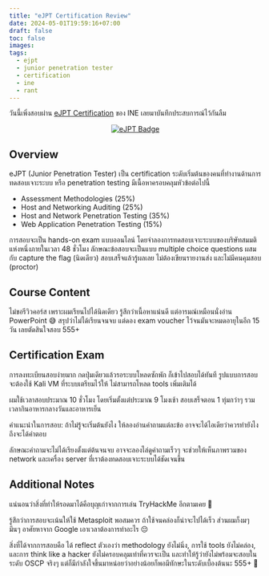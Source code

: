 ```yaml
---
title: "eJPT Certification Review"
date: 2024-05-01T19:59:16+07:00
draft: false
toc: false
images:
tags:
  - ejpt
  - junior penetration tester
  - certification
  - ine
  - rant
---
```


วันนี้เพิ่งสอบผ่าน [eJPT Certification](https://security.ine.com/certifications/ejpt-certification/) ของ INE เลยมาบันทึกประสบการณ์ไว้กันลืม

<div align="center">
  <a href="https://certs.ine.com/843e15e9-e284-472b-830b-71ed44616ee6" target="_blank">
    <img src="https://api.accredible.com/v1/frontend/credential_website_embed_image/badge/102719315" alt="eJPT Badge" title="eJPT Badge">
  </a>
</div>

## Overview

eJPT (Junior Penetration Tester) เป็น certification ระดับเริ่มต้นของคนที่ทำงานด้านการทดสอบเจาะระบบ หรือ penetration testing มีเนื้อหาครอบคลุมหัวข้อต่อไปนี้

* Assessment Methodologies (25%)
* Host and Networking Auditing (25%)
* Host and Network Penetration Testing (35%)
* Web Application Penetration Testing (15%)

การสอบจะเป็น hands-on exam แบบออนไลน์ โดยจำลองการทดสอบเจาะระบบของบริษัทสมมติแห่งหนึ่งภายในเวลา 48 ชั่วโมง ลักษณะข้อสอบจะเป็นแบบ multiple choice questions ผสมกับ capture the flag (นิดเดียว) สอบเสร็จแล้วรู้ผลเลย ไม่ต้องเขียนรายงานส่ง และไม่มีคนคุมสอบ (proctor)

## Course Content

ไม่ขอรีวิวคอร์ส เพราะผมเรียนไปได้นิดเดียว รู้สึกว่าเนื้อหาแน่นดี แต่อารมณ์เหมือนนั่งอ่าน PowerPoint 😅 สรุปว่าไม่ได้เรียนจนจบ แต่ดอง exam voucher ไว้จนมันจะหมดอายุในอีก 15 วัน เลยตัดสินใจสอบ 555+

## Certification Exam

การลงทะเบียนสอบง่ายมาก กดปุ่มเดียวแล้วรอระบบโหลดซักพัก ก็เข้าไปสอบได้ทันที รูปแบบการสอบจะต้องใช้ Kali VM ที่ระบบเตรียมไว้ให้ ไม่สามารถโหลด tools เพิ่มเติมได้

ผมใช้เวลาสอบประมาณ 10 ชั่วโมง โดยเริ่มตั้งแต่ประมาณ 9 โมงเช้า สอบเสร็จตอน 1 ทุ่มกว่าๆ รวมเวลากินอาหารกลางวันและอาหารเย็น

คำแนะนำในการสอบ: ถ้าไม่รู้จะเริ่มต้นยังไง ให้ลองอ่านคำถามแต่ละข้อ อาจจะได้ไอเดียว่าควรทำยังไงถึงจะได้คำตอบ

ลักษณะคำถามจะไม่ได้เรียงตั้งแต่ต้นจนจบ อาจจะลองไล่ดูคำถามเร็วๆ จะช่วยให้เห็นภาพรวมของ network และเครื่อง server ที่เราต้องทดสอบเจาะระบบได้ชัดเจนขึ้น

## Additional Notes

แน่นอนว่าสิ่งที่ทำให้รอดมาได้คือบุญเก่าจากการเล่น TryHackMe อีกตามเคย 🙏

รู้สึกว่าการสอบจะเน้นให้ใช้ Metasploit พอสมควร ถ้าใช้จนคล่องก็น่าจะไปได้เร็ว ส่วนผมก็งมๆ มึนๆ อาศัยหาจาก Google เอาเวลาต้องการทำอะไร 😔

สิ่งที่ได้จากการสอบคือ ได้ reflect ตัวเองว่า methodology ยังไม่นิ่ง, การใช้ tools ยังไม่คล่อง, และการ think like a hacker ยังไม่ครอบคลุมเท่าที่ควรจะเป็น และทำให้รู้ว่ายังไม่พร้อมจะสอบในระดับ OSCP จริงๆ แต่ก็มีกำลังใจขึ้นมาหน่อยว่าอย่างน้อยก็พอมีทักษะในระดับเบื้องต้นนะ 555+ 🤣
